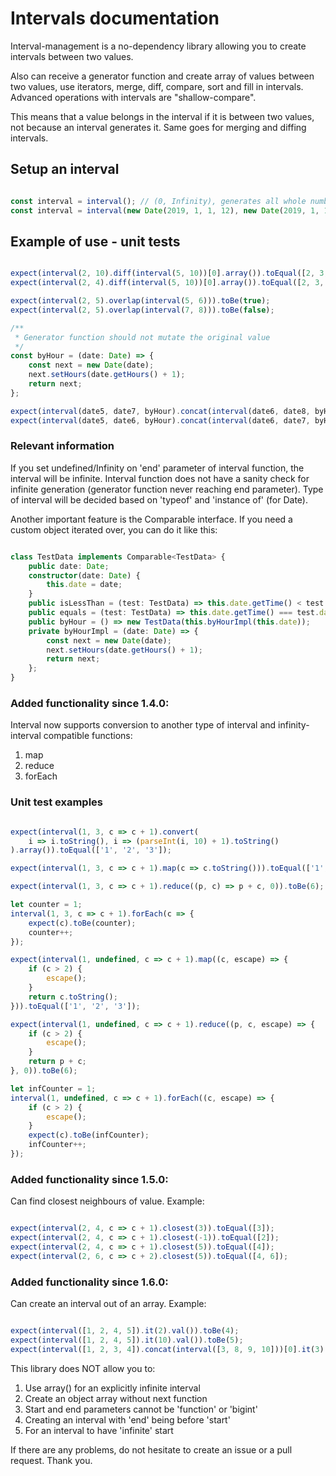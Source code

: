 # Intervals documentation

Interval-management is a no-dependency library allowing you to create intervals between two values.


Also can receive a generator function and create array of values between two values, use iterators,
merge, diff, compare, sort and fill in intervals. Advanced operations with intervals are "shallow-compare".


This means that a value belongs in the interval if it is between two values, not because an interval generates it.
Same goes for merging and diffing intervals.

## Setup an interval

```typescript

const interval = interval(); // (0, Infinity), generates all whole numbers
const interval = interval(new Date(2019, 1, 1, 12), new Date(2019, 1, 1, 20), addHour) // Generates time between two dates by hour

```

## Example of use - unit tests

```typescript

expect(interval(2, 10).diff(interval(5, 10))[0].array()).toEqual([2, 3, 4, 5]);
expect(interval(2, 4).diff(interval(5, 10))[0].array()).toEqual([2, 3, 4]);

expect(interval(2, 5).overlap(interval(5, 6))).toBe(true);
expect(interval(2, 5).overlap(interval(7, 8))).toBe(false);

/**
 * Generator function should not mutate the original value
 */
const byHour = (date: Date) => {
    const next = new Date(date);
    next.setHours(date.getHours() + 1);
    return next;
};

expect(interval(date5, date7, byHour).concat(interval(date6, date8, byHour))[0].array()).toEqual([date5, date6, date7, date8]);
expect(interval(date5, date6, byHour).concat(interval(date6, date7, byHour))[0].array()).toEqual([date5, date6, date7]);

```

### Relevant information

If you set undefined/Infinity on 'end' parameter of interval function, the interval will be infinite.
Interval function does not have a sanity check for infinite generation (generator function never reaching end parameter).
Type of interval will be decided based on 'typeof' and 'instance of' (for Date).

Another important feature is the Comparable interface. If you need a custom object iterated over, you can do it like this:

```typescript

class TestData implements Comparable<TestData> {
    public date: Date;
    constructor(date: Date) {
        this.date = date;
    }
    public isLessThan = (test: TestData) => this.date.getTime() < test.date.getTime();
    public equals = (test: TestData) => this.date.getTime() === test.date.getTime();
    public byHour = () => new TestData(this.byHourImpl(this.date));
    private byHourImpl = (date: Date) => {
        const next = new Date(date);
        next.setHours(date.getHours() + 1);
        return next;
    };
}

```

### Added functionality since 1.4.0:

Interval now supports conversion to another type of interval and infinity-interval compatible functions:

1) map
2) reduce
3) forEach

### Unit test examples

```typescript

expect(interval(1, 3, c => c + 1).convert(
    i => i.toString(), i => (parseInt(i, 10) + 1).toString()
).array()).toEqual(['1', '2', '3']);

expect(interval(1, 3, c => c + 1).map(c => c.toString())).toEqual(['1', '2', '3']);

expect(interval(1, 3, c => c + 1).reduce((p, c) => p + c, 0)).toBe(6);

let counter = 1;
interval(1, 3, c => c + 1).forEach(c => {
    expect(c).toBe(counter);
    counter++;
});

expect(interval(1, undefined, c => c + 1).map((c, escape) => {
    if (c > 2) {
        escape();
    }
    return c.toString();
})).toEqual(['1', '2', '3']);

expect(interval(1, undefined, c => c + 1).reduce((p, c, escape) => { 
    if (c > 2) {
        escape();
    }
    return p + c;
}, 0)).toBe(6);

let infCounter = 1;
interval(1, undefined, c => c + 1).forEach((c, escape) => {
    if (c > 2) {
        escape();
    }
    expect(c).toBe(infCounter);
    infCounter++;
});

```

### Added functionality since 1.5.0:

Can find closest neighbours of value. Example:

```typescript

expect(interval(2, 4, c => c + 1).closest(3)).toEqual([3]);
expect(interval(2, 4, c => c + 1).closest(-1)).toEqual([2]);
expect(interval(2, 4, c => c + 1).closest(5)).toEqual([4]);
expect(interval(2, 6, c => c + 2).closest(5)).toEqual([4, 6]);

```

### Added functionality since 1.6.0:

Can create an interval out of an array. Example:

```typescript

expect(interval([1, 2, 4, 5]).it(2).val()).toBe(4);
expect(interval([1, 2, 4, 5]).it(10).val()).toBe(5);
expect(interval([1, 2, 3, 4]).concat(interval([3, 8, 9, 10]))[0].it(3).val()).toBe(8);

```

This library does NOT allow you to:

1) Use array() for an explicitly infinite interval
2) Create an object array without next function
3) Start and end parameters cannot be 'function' or 'bigint'
4) Creating an interval with 'end' being before 'start'
5) For an interval to have 'infinite' start


If there are any problems, do not hesitate to create an issue or a pull request. Thank you.
